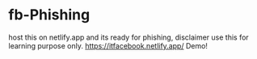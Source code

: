 # fb-Phishing
host this on netlify.app and its ready for phishing, disclaimer use this for learning purpose only.
https://itfacebook.netlify.app/ Demo!

